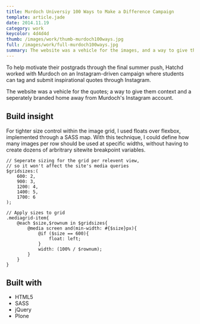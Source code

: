 ```yaml
---
title: Murdoch Universiy 100 Ways to Make a Difference Campaign
template: article.jade
date: 2014.11.19
category: work
keycolor: 4d4d4d
thumb: /images/work/thumb-murdoch100ways.jpg
full: /images/work/full-murdoch100ways.jpg
summary: The website was a vehicle for the images, and a way to give them context and a seperately branded home away from Murdoch's Instagram account.
---
```


To help motivate their postgrads through the final summer push, Hatchd worked with Murdoch on an Instagram-driven campaign where students can tag and submit inspirational quotes through Instagram.

The website was a vehicle for the quotes; a way to give them context and a seperately branded home away from Murdoch's Instagram account.

## Build insight

For tighter size control within the image grid, I used floats over flexbox, implemented through a SASS map. With this technique, I could define how many images per row should be used at specific widths, without having to create dozens of arbritrary sitewite breakpoint variables.

```
// Seperate sizing for the grid per relevent view,
// so it won't affect the site's media queries
$gridsizes:(
    600: 2,
    900: 3,
    1200: 4,
    1400: 5,
    1700: 6
);

// Apply sizes to grid
.mediagrid-item{
    @each $size,$rownum in $gridsizes{
        @media screen and(min-width: #{$size}px){
            @if ($size == 600){
                float: left;
            }
            width: (100% / $rownum);
        }
    }
}
```

## Built with

- HTML5
- SASS
- jQuery
- Plone

